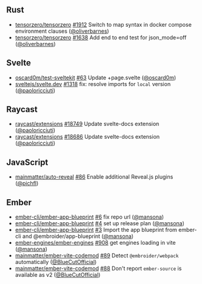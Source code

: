 ## Rust

- [tensorzero/tensorzero] [#1912](https://github.com/tensorzero/tensorzero/pull/1912) Switch to map syntax in docker compose environment clauses ([@oliverbarnes])
- [tensorzero/tensorzero] [#1638](https://github.com/tensorzero/tensorzero/pull/1638) Add end to end test for json_mode=off ([@oliverbarnes])

## Svelte

- [oscard0m/test-sveltekit] [#63](https://github.com/oscard0m/test-sveltekit/pull/63) Update +page.svelte ([@oscard0m])
- [sveltejs/svelte.dev] [#1318](https://github.com/sveltejs/svelte.dev/pull/1318) fix: resolve imports for `local` version ([@paoloricciuti])

## Raycast

- [raycast/extensions] [#18749](https://github.com/raycast/extensions/pull/18749) Update svelte-docs extension ([@paoloricciuti])
- [raycast/extensions] [#18686](https://github.com/raycast/extensions/pull/18686) Update svelte-docs extension ([@paoloricciuti])

## JavaScript

- [mainmatter/auto-reveal] [#86](https://github.com/mainmatter/auto-reveal/pull/86) Enable additional Reveal.js plugins ([@pichfl])

## Ember

- [ember-cli/ember-app-blueprint] [#6](https://github.com/ember-cli/ember-app-blueprint/pull/6) fix repo url ([@mansona])
- [ember-cli/ember-app-blueprint] [#4](https://github.com/ember-cli/ember-app-blueprint/pull/4) set up release plan ([@mansona])
- [ember-cli/ember-app-blueprint] [#3](https://github.com/ember-cli/ember-app-blueprint/pull/3) Import the app blueprint from ember-cli and @embroider/app-blueprint ([@mansona])
- [ember-engines/ember-engines] [#908](https://github.com/ember-engines/ember-engines/pull/908) get engines loading in vite ([@mansona])
- [mainmatter/ember-vite-codemod] [#89](https://github.com/mainmatter/ember-vite-codemod/pull/89) Detect `@embroider/webpack` automatically ([@BlueCutOfficial])
- [mainmatter/ember-vite-codemod] [#88](https://github.com/mainmatter/ember-vite-codemod/pull/88) Don't report `ember-source` is available as v2 ([@BlueCutOfficial])

[@BlueCutOfficial]: https://github.com/BlueCutOfficial
[@mansona]: https://github.com/mansona
[@oliverbarnes]: https://github.com/oliverbarnes
[@oscard0m]: https://github.com/oscard0m
[@paoloricciuti]: https://github.com/paoloricciuti
[@pichfl]: https://github.com/pichfl
[ember-cli/ember-app-blueprint]: https://github.com/ember-cli/ember-app-blueprint
[ember-engines/ember-engines]: https://github.com/ember-engines/ember-engines
[mainmatter/auto-reveal]: https://github.com/mainmatter/auto-reveal
[mainmatter/ember-vite-codemod]: https://github.com/mainmatter/ember-vite-codemod
[oscard0m/test-sveltekit]: https://github.com/oscard0m/test-sveltekit
[raycast/extensions]: https://github.com/raycast/extensions
[sveltejs/svelte.dev]: https://github.com/sveltejs/svelte.dev
[tensorzero/tensorzero]: https://github.com/tensorzero/tensorzero

